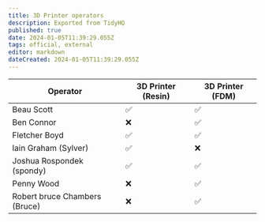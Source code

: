 ```yaml
---
title: 3D Printer operators
description: Exported from TidyHQ
published: true
date: 2024-01-05T11:39:29.055Z
tags: official, external
editor: markdown
dateCreated: 2024-01-05T11:39:29.055Z
---
```


| Operator | 3D Printer (Resin) | 3D Printer (FDM) |
| --- | --- | --- |
| Beau Scott | ✅ | ✅ | 
| Ben Connor | ❌ | ✅ | 
| Fletcher Boyd | ✅ | ✅ | 
| Iain Graham (Sylver) | ✅ | ❌ | 
| Joshua Rospondek (spondy) | ✅ | ✅ | 
| Penny Wood | ❌ | ✅ | 
| Robert bruce Chambers (Bruce) | ❌ | ✅ | 
